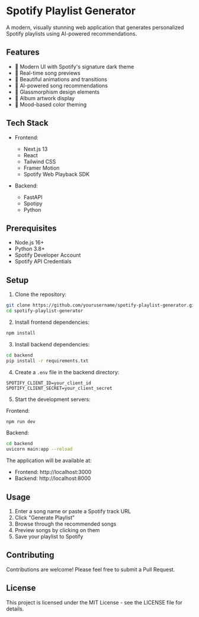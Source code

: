 # Spotify Playlist Generator

A modern, visually stunning web application that generates personalized Spotify playlists using AI-powered recommendations.

## Features

- 🎨 Modern UI with Spotify's signature dark theme
- 🎵 Real-time song previews
- 🎨 Beautiful animations and transitions
- 🎯 AI-powered song recommendations
- 🎨 Glassmorphism design elements
- 🎵 Album artwork display
- 🎨 Mood-based color theming

## Tech Stack

- Frontend:
  - Next.js 13
  - React
  - Tailwind CSS
  - Framer Motion
  - Spotify Web Playback SDK

- Backend:
  - FastAPI
  - Spotipy
  - Python

## Prerequisites

- Node.js 16+
- Python 3.8+
- Spotify Developer Account
- Spotify API Credentials

## Setup

1. Clone the repository:
```bash
git clone https://github.com/yourusername/spotify-playlist-generator.git
cd spotify-playlist-generator
```

2. Install frontend dependencies:
```bash
npm install
```

3. Install backend dependencies:
```bash
cd backend
pip install -r requirements.txt
```

4. Create a `.env` file in the backend directory:
```
SPOTIFY_CLIENT_ID=your_client_id
SPOTIFY_CLIENT_SECRET=your_client_secret
```

5. Start the development servers:

Frontend:
```bash
npm run dev
```

Backend:
```bash
cd backend
uvicorn main:app --reload
```

The application will be available at:
- Frontend: http://localhost:3000
- Backend: http://localhost:8000

## Usage

1. Enter a song name or paste a Spotify track URL
2. Click "Generate Playlist"
3. Browse through the recommended songs
4. Preview songs by clicking on them
5. Save your playlist to Spotify

## Contributing

Contributions are welcome! Please feel free to submit a Pull Request.

## License

This project is licensed under the MIT License - see the LICENSE file for details.
